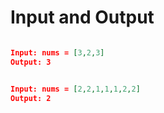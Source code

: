 # Input and Output

```json

Input: nums = [3,2,3]
Output: 3

```

```json

Input: nums = [2,2,1,1,1,2,2]
Output: 2

```